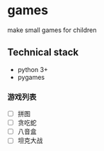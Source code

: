 # games
make small games for children

## Technical stack
- python 3+
- pygames

### 游戏列表
- [ ] 拼图
- [ ] 贪吃蛇
- [ ] 八音盒
- [ ] 坦克大战